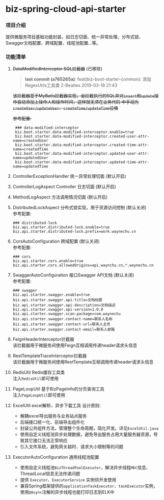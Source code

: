 # biz-spring-cloud-api-starter

### 项目介绍
提供微服务项目基础功能封装，如日志切面、统一异常处理、分布式锁、Swagger文档配置、跨域配置、线程池配置...等。

### 功能清单
1. ~~DataModifiedInterceptor SQL拦截器~~ (已移除)

    > **last commit (a765265a)**: feat(biz-boot-starter-common): 添加RegexUtils工具类 Z-Beatles 2019-03-18 21:43
    
    ~~该拦截器基于MyBatis拦截器实现，会拦截执行的SQL并对`insert`和`update`操作自动添加上操作人和操作时间，这样就无须在业务代码
    中手动为`createUser/updateUser`、`createTime/updateTime`设值~~

    ~~参考配置:~~
    ```
     ### data-modified-interceptor
     biz.boot.starter.data-modified-interceptor.enable=true
     biz.boot.starter.data-modified-interceptor.created-user-attr-name=createdUser
     biz.boot.starter.data-modified-interceptor.created-time-attr-name=createdTime
     biz.boot.starter.data-modified-interceptor.updated-user-attr-name=updatedUser
     biz.boot.starter.data-modified-interceptor.updated-time-attr-name=updatedTime
    ```
    
2. ControllerExceptionHandler 统一异常处理切面 (默认开启)

3. ControllerLogAspect Controller 日志切面 (默认开启)

4. MethodLogAspect 方法调用情况切面 (默认开启)

5. DistributedLockAspect 分布式锁实现，用于资源访问控制 (默认关闭)  
    参考配置:
    ```
    ### distributed-lock
    biz.api.starter.distributed-lock.enable=true
    biz.api.starter.distributed-lock.prefix=work.waynechu.cn
    ```

6. CorsAutoConfiguration 跨域配置 (默认关闭)  
    参考配置:
    ```
    ### cors
    biz.api.starter.cors.enable=true
    biz.api.starter.cors.allowedOrigins=api.waynchu.cn,*.waynechu.cn
    ```

7. SwaggerAutoConfiguration 接口Swagger API文档 (默认关闭)  
    参考配置:
    ```
    ### swagger
    biz.api.starter.swagger.enable=true
    biz.api.starter.swagger.api-title=文档标题
    biz.api.starter.swagger.api-description=文档描述
    biz.api.starter.swagger.api-version=1.0.0
    biz.api.starter.swagger.scan-package=com.waynechu
    biz.api.starter.swagger.contact-name=联系人名称
    biz.api.starter.swagger.contact-url=联系人主页
    biz.api.starter.swagger.contact-email=联系人邮箱
    ```

8. FeignHeaderInterceptor拦截器  
    该拦截器用于微服务间使用Feign互相调用传递header请求头信息

9. RestTemplateTraceInterceptor拦截器  
   该拦截器用于微服务间使用RestTemplate互相调用传递header请求头信息
   
10. RedisUtil Redis缓存工具类  
    注入`RedisUtil`即可使用

11. PageLoopUtil 基于BizPageInfo的分页查询工具  
    注入`PageLoopUtil`即可使用

12. ExcelUtil excel解析、异步下载工具
    设计原则:  
    - 解耦excel导出服务与业务站点服务
    - 后端接口统一化、前端导出组件化
    - 封装公共组件方法，管理整个生命周期，简化开发。详见`ExcelUtil.java`
    - 使用自定义线程池异步处理数据，避免导出服务占用大量服务器资源，导致其它接口无法正常响应
    - 引入文件系统，避免网关超时、请求大小限制等的问题
    
13. ExecutorAutoConfiguration 通用线程池配置
    - 使用自定义线程池`BizThreadPoolExecutor`，解决异步线程`MDC`信息、ThreadLocal信息无法传递问题
    - 提供 `Executor`、`ExecutorService` 实例供开发使用
    - 兼容Spring框架提供的`applicationTaskExecutor`、`taskExecutor`实例，使用`@Async`注解的异步线程也能打印日志到ELK中